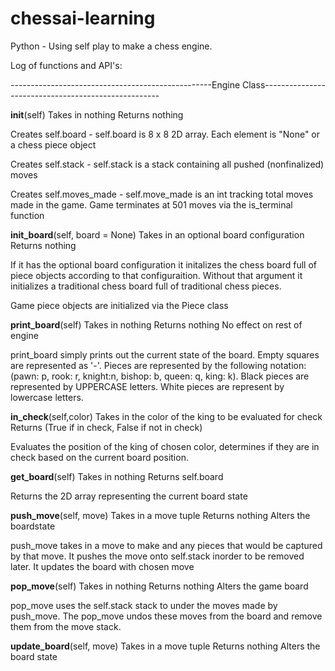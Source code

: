 # chessai-learning
Python - Using self play to make a chess engine.

Log of functions and API's:

--------------------------------------------------Engine Class----------------------------------------------------

__init__(self)
Takes in nothing
Returns nothing

Creates self.board - 
self.board is 8 x 8 2D array. Each element is "None" or a chess piece object

Creates self.stack -
self.stack is a stack containing all pushed (nonfinalized) moves

Creates self.moves_made -
self.move_made is an int tracking total moves made in the game. Game terminates at 501 moves via the is_terminal function


__init_board__(self, board = None)
Takes in an optional board configuration
Returns nothing

If it has the optional board configuration it initalizes the chess board full of piece objects according to that configuraition. Without that argument it initializes a traditional chess board full of traditional chess pieces.

Game piece objects are initialized via the Piece class


__print_board__(self)
Takes in nothing
Returns nothing
No effect on rest of engine

print_board simply prints out the current state of the board. Empty squares are represented as '-'. 
Pieces are represented by the   following notation: (pawn: p, rook: r, knight:n, bishop: b, queen: q, king: k). 
Black pieces are represented by UPPERCASE letters. White pieces are represent by lowercase letters.


__in_check__(self,color)
Takes in the color of the king to be evaluated for check
Returns (True if in check, False if not in check)

Evaluates the position of the king of chosen color, determines if they are in check based on the current board position.


__get_board__(self)
Takes in nothing
Returns self.board

Returns the 2D array representing the current board state


__push_move__(self, move)
Takes in a move tuple
Returns nothing
Alters the boardstate

push_move takes in a move to make and any pieces that would be captured by that move. It pushes the move onto self.stack inorder to be removed later. It updates the board with chosen move

__pop_move__(self)
Takes in nothing
Returns nothing
Alters the game board

pop_move uses the self.stack stack to under the moves made by push_move. The pop_move undos these moves from the board and remove them from the move stack.


__update_board__(self, move)
Takes in a move tuple
Returns nothing
Alters the board state

